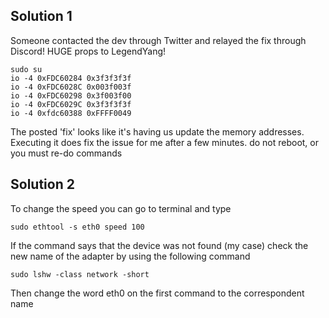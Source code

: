 ## Solution 1
Someone contacted the dev through Twitter and relayed the fix through Discord! HUGE props to LegendYang!

```
sudo su
io -4 0xFDC60284 0x3f3f3f3f
io -4 0xFDC6028C 0x003f003f
io -4 0xFDC60298 0x3f003f00
io -4 0xFDC6029C 0x3f3f3f3f
io -4 0xfdc60388 0xFFFF0049
```
The posted 'fix' looks like it's having us update the memory addresses. Executing it does fix the issue for me after a few minutes.
do not reboot, or you must re-do commands

## Solution 2
To change the speed you can go to terminal and type 

`sudo ethtool -s eth0 speed 100`

If the command says that the device was not found (my case) check the new name of the adapter by using the following command

`sudo lshw -class network -short`

Then change the word eth0 on the first command to the correspondent name

